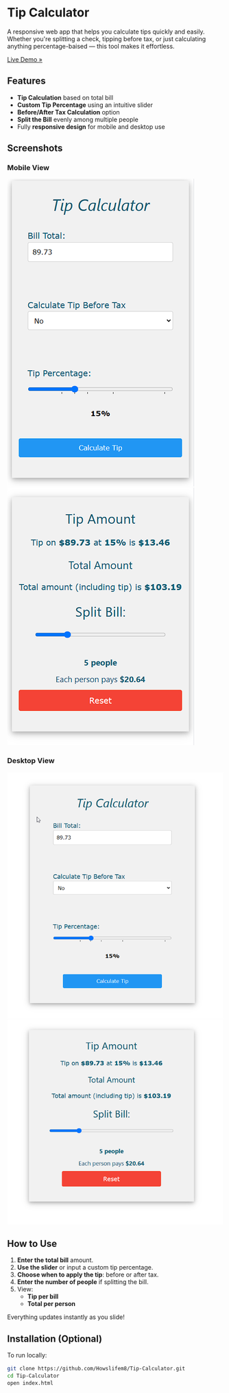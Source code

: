 # Tip Calculator

A responsive web app that helps you calculate tips quickly and easily. Whether you're splitting a check, tipping before tax, or just calculating anything percentage-baised — this tool makes it effortless.

[Live Demo »](https://howslifem8.github.io/Tip-Calculator/)


## Features

- **Tip Calculation** based on total bill
-  **Custom Tip Percentage** using an intuitive slider
- **Before/After Tax Calculation** option
- **Split the Bill** evenly among multiple people
- Fully **responsive design** for mobile and desktop use

## Screenshots

### Mobile View
![Mobile Screenshot](screenshots/mobile-view.png)
![Mobile Screenshot](screenshots/mobile-view2.png)


### Desktop View
![Desktop Screenshot](screenshots/desktop-view.png)
![Desktop Screenshot](screenshots/desktop-view2.png)



## How to Use

1. **Enter the total bill** amount.
2. **Use the slider** or input a custom tip percentage.
3. **Choose when to apply the tip**: before or after tax.
4. **Enter the number of people** if splitting the bill.
5. View:
   - **Tip per bill**
   - **Total per person**

Everything updates instantly as you slide!


## Installation (Optional)

To run locally:

```bash
git clone https://github.com/Howslifem8/Tip-Calculator.git
cd Tip-Calculator
open index.html
